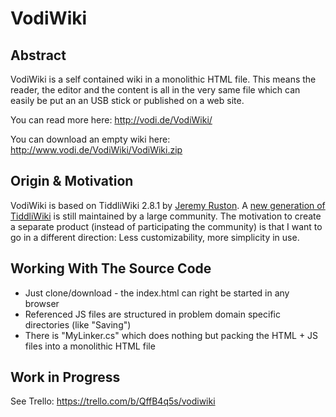 # VodiWiki

## Abstract

VodiWiki is a self contained wiki in a monolithic HTML file. This means the reader, the editor and the content is all in the very same file which can easily be put an an USB stick or published on a web site.

You can read more here: http://vodi.de/VodiWiki/

You can download an empty wiki here: http://www.vodi.de/VodiWiki/VodiWiki.zip

## Origin & Motivation

VodiWiki is based on TiddliWiki 2.8.1 by [Jeremy Ruston](https://github.com/Jermolene). A [new generation of TiddliWiki](https://tiddlywiki.com/) is still maintained by a large community. The motivation to create a separate product (instead of participating the community) is that I want to go in a different direction: Less customizability, more simplicity in use.

## Working With The Source Code

* Just clone/download - the index.html can right be started in any browser
* Referenced JS files are structured in problem domain specific directories (like "Saving")
* There is "MyLinker.cs" which does nothing but packing the HTML + JS files into a monolithic HTML file

## Work in Progress

See Trello: https://trello.com/b/QffB4q5s/vodiwiki
